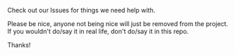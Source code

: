 Check out our Issues for things we need help with.

Please be nice, anyone not being nice will just be
removed from the project. If you wouldn't do/say it in
real life, don't do/say it in this repo.

Thanks!